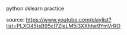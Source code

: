 python sklearn practice

source: https://www.youtube.com/playlist?list=PLXO45tsB95cI7ZleLM5i3XXhhe9YmVrRO
